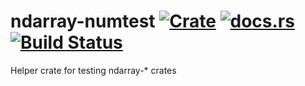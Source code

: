 ndarray-numtest [![Crate](http://meritbadge.herokuapp.com/ndarray-numtest)](https://crates.io/crates/ndarray-numtest) [![docs.rs](https://docs.rs/ndarray-numtest/badge.svg)](https://docs.rs/ndarray-numtest) [![Build Status](https://travis-ci.org/termoshtt/ndarray-numtest.svg?branch=master)](https://travis-ci.org/termoshtt/ndarray-numtest)
================
Helper crate for testing ndarray-* crates
